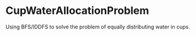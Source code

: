 # CupWaterAllocationProblem
Using BFS/IDDFS to solve the problem of equally distributing water in cups.
